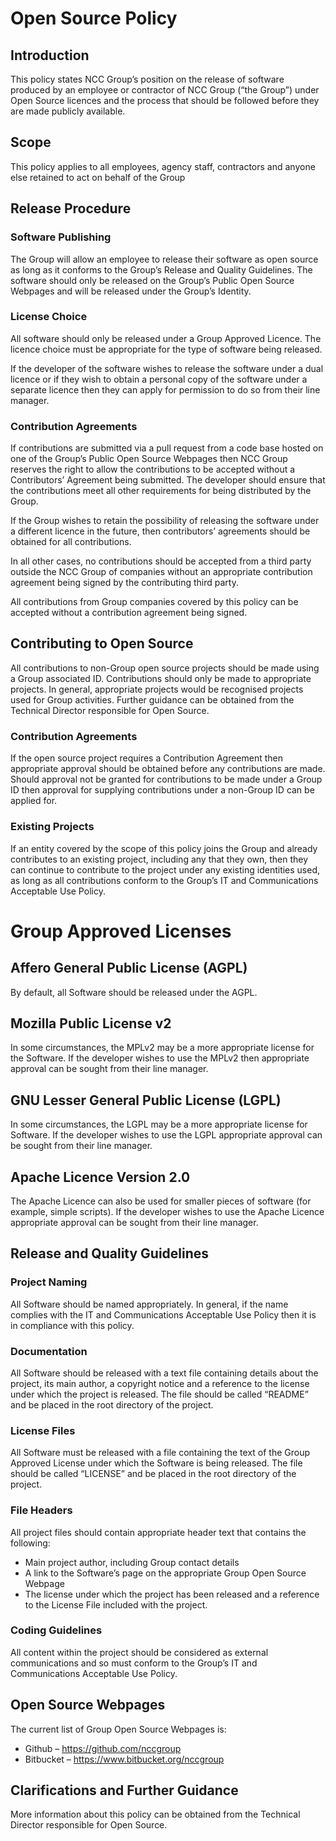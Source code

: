 # Open Source Policy

## Introduction

This policy states NCC Group’s position on the release of software produced by
an employee or contractor of NCC Group (“the Group”) under Open Source licences
and the process that should be followed before they are made publicly
available.

## Scope

This policy applies to all employees, agency staff, contractors and anyone else
retained to act on behalf of the Group

## Release Procedure
### Software Publishing

The Group will allow an employee to release their software as open source as
long as it conforms to the Group’s Release and Quality Guidelines. The software
should only be released on the Group’s Public Open Source Webpages and will be
released under the Group’s Identity.

### License Choice

All software should only be released under a Group Approved Licence. The
licence choice must be appropriate for the type of software being released.

If the developer of the software wishes to release the software under a dual
licence or if they wish to obtain a personal copy of the software under
a separate licence then they can apply for permission to do so from their line
manager.

### Contribution Agreements

If contributions are submitted via a pull request from a code base hosted on
one of the Group’s Public Open Source Webpages then NCC Group reserves the
right to allow the contributions to be accepted without a Contributors’
Agreement being submitted. The developer should ensure that the contributions
meet all other requirements for being distributed by the Group.

If the Group wishes to retain the possibility of releasing the software under
a different licence in the future, then contributors’ agreements should be
obtained for all contributions.

In all other cases, no contributions should be accepted from a third party
outside the NCC Group of companies without an appropriate contribution
agreement being signed by the contributing third party.

All contributions from Group companies covered by this policy can be accepted
without a contribution agreement being signed.

## Contributing to Open Source

All contributions to non-Group open source projects should be made using
a Group associated ID. Contributions should only be made to appropriate
projects. In general, appropriate projects would be recognised projects used
for Group activities. Further guidance can be obtained from the Technical
Director responsible for Open Source.

### Contribution Agreements

If the open source project requires a Contribution Agreement then appropriate
approval should be obtained before any contributions are made. Should approval
not be granted for contributions to be made under a Group ID then approval for
supplying contributions under a non-Group ID can be applied for.

### Existing Projects

If an entity covered by the scope of this policy joins the Group and already
contributes to an existing project, including any that they own, then they can
continue to contribute to the project under any existing identities used, as
long as all contributions conform to the Group’s IT and Communications
Acceptable Use Policy.

# Group Approved Licenses
## Affero General Public License (AGPL)

By default, all Software should be released under the AGPL.

## Mozilla Public License v2
In some circumstances, the MPLv2 may be a more appropriate license for the
Software. If the developer wishes to use the MPLv2 then appropriate approval
can be sought from their line manager.

## GNU Lesser General Public License (LGPL)
In some circumstances, the LGPL may be a more appropriate license for Software.
If the developer wishes to use the LGPL appropriate approval can be sought from
their line manager.

## Apache Licence Version 2.0
The Apache Licence can also be used for smaller pieces of software (for
example, simple scripts). If the developer wishes to use the Apache Licence
appropriate approval can be sought from their line manager.

## Release and Quality Guidelines
### Project Naming

All Software should be named appropriately. In general, if the name complies
with the IT and Communications Acceptable Use Policy then it is in compliance
with this policy.

### Documentation
All Software should be released with a text file containing details about the
project, its main author, a copyright notice and a reference to the license
under which the project is released. The file should be called “README” and be
placed in the root directory of the project.

### License Files
All Software must be released with a file containing the text of the Group
Approved License under which the Software is being released. The file should be
called “LICENSE” and be placed in the root directory of the project.

### File Headers
All project files should contain appropriate header text that contains the following:

* Main project author, including Group contact details
* A link to the Software’s page on the appropriate Group Open Source Webpage
* The license under which the project has been released and a reference to the
  License File included with the project.

### Coding Guidelines
All content within the project should be considered as external communications
and so must conform to the Group’s IT and Communications Acceptable Use Policy.

## Open Source Webpages
The current list of Group Open Source Webpages is:

* Github – https://github.com/nccgroup
* Bitbucket – https://www.bitbucket.org/nccgroup

## Clarifications and Further Guidance
More information about this policy can be obtained from the Technical Director
responsible for Open Source.

